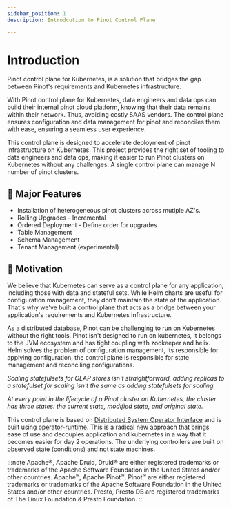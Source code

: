 ```yaml
---
sidebar_position: 1
description: Introdcution to Pinot Control Plane

---
```


# Introduction

Pinot control plane for Kubernetes, is a solution that bridges the gap between Pinot's requirements and Kubernetes infrastructure. 

With Pinot control plane for Kubernetes, data engineers and data ops can build their internal pinot cloud platform, knowing that their data remains within their network. Thus, avoiding costly SAAS vendors. The control plane ensures configuration and data management for pinot and reconciles them with ease, ensuring a seamless user experience.

This control plane is designed to accelerate deployment of pinot infrastructure on Kubernetes. This project provides the right set of tooling to data engineers and data ops, making it easier to run Pinot clusters on Kubernetes without any challenges. A single control plane can manage N number of pinot clusters.

## :rocket: Major Features

- Installation of heterogeneous pinot clusters across mutiple AZ's.
- Rolling Upgrades - Incremental
- Ordered Deployment - Define order for upgrades
- Table Management
- Schema Management
- Tenant Management (experimental)

## :dart: Motivation

We believe that Kubernetes can serve as a control plane for any application, including those with data and stateful sets. While Helm charts are useful for configuration management, they don't maintain the state of the application. That's why we've built a control plane that acts as a bridge between your application's requirements and Kubernetes infrastructure.

As a distributed database, Pinot can be challenging to run on Kubernetes without the right tools. Pinot isn't designed to run on kubernetes, it belongs to the JVM ecosystem and has tight coupling with zookeeper and helix. Helm solves the problem of configuration management, its responsible for applying configuration, the control plane is responsible for state management and reconciling configurations.            

*Scaling statefulsets for OLAP stores isn't straightforward, adding replicas to a statefulset for scaling isn't the same as adding statefulsets for scaling.*

*At every point in the lifecycle of a Pinot cluster on Kubernetes, the cluster has three states: the current state, modified state, and original state.*


This control plane is based on [Distributed System Operator Interface](../../3.distributed-systems-operator-interface/documentation/introduction.md) and is built using [operator-runtime](../../4.operator-runtime/documentation/introduction.md). This is a radical new approach that brings ease of use and decouples application and kubernetes in a way that it becomes easier for day 2 operations. The underlying controllers are built on observed state (conditions) and not state machines.

:::note
Apache®, Apache Druid, Druid® are either registered trademarks or trademarks of the Apache Software Foundation in the United States and/or other countries.
Apache™, Apache Pinot™, Pinot™ are either registered trademarks or trademarks of the Apache Software Foundation in the United States and/or other countries.
Presto, Presto DB are registered trademarks of The Linux Foundation & Presto Foundation.
:::
